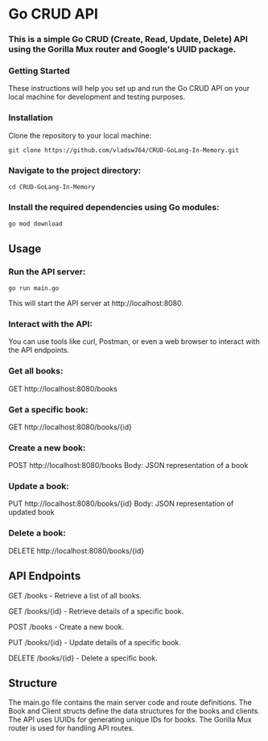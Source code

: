 # Go CRUD API

### This is a simple Go CRUD (Create, Read, Update, Delete) API using the Gorilla Mux router and Google's UUID package.

### Getting Started

These instructions will help you set up and run the Go CRUD API on your local machine for development and testing purposes.

### Installation

Clone the repository to your local machine:

`git clone https://github.com/vladsw764/CRUD-GoLang-In-Memory.git`

### Navigate to the project directory:

`cd CRUD-GoLang-In-Memory`

### Install the required dependencies using Go modules:

`go mod download`

## Usage

### Run the API server:

`go run main.go`

This will start the API server at http://localhost:8080.

### Interact with the API:

You can use tools like curl, Postman, or even a web browser to interact with the API endpoints.

### Get all books:

GET http://localhost:8080/books

### Get a specific book:

GET http://localhost:8080/books/{id}

### Create a new book:

POST http://localhost:8080/books Body: JSON representation of a book

### Update a book:

PUT http://localhost:8080/books/{id} Body: JSON representation of updated book

### Delete a book:

DELETE http://localhost:8080/books/{id}

## API Endpoints

GET /books - Retrieve a list of all books.

GET /books/{id} - Retrieve details of a specific book.

POST /books - Create a new book.

PUT /books/{id} - Update details of a specific book.

DELETE /books/{id} - Delete a specific book.

## Structure

The main.go file contains the main server code and route definitions.
The Book and Client structs define the data structures for the books and clients.
The API uses UUIDs for generating unique IDs for books.
The Gorilla Mux router is used for handling API routes.
